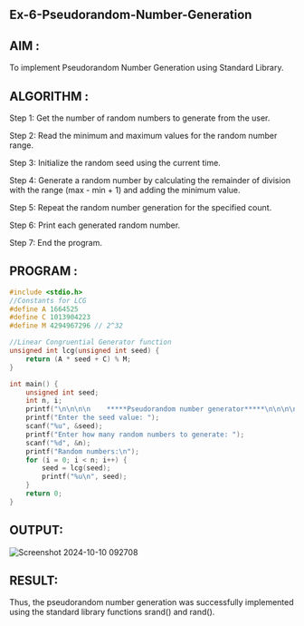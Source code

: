 ## Ex-6-Pseudorandom-Number-Generation
## AIM :
To implement Pseudorandom Number Generation using Standard Library.

## ALGORITHM :
Step 1:
Get the number of random numbers to generate from the user.

Step 2:
Read the minimum and maximum values for the random number range.

Step 3:
Initialize the random seed using the current time.

Step 4:
Generate a random number by calculating the remainder of division with the range (max - min + 1) and adding the minimum value.

Step 5:
Repeat the random number generation for the specified count.

Step 6:
Print each generated random number.

Step 7:
End the program.
## PROGRAM :
```c
#include <stdio.h>
//Constants for LCG
#define A 1664525
#define C 1013904223
#define M 4294967296 // 2^32

//Linear Congruential Generator function
unsigned int lcg(unsigned int seed) {
    return (A * seed + C) % M;
}

int main() {
    unsigned int seed;
    int n, i;
    printf("\n\n\n\n    *****Pseudorandom number generator*****\n\n\n\n");
    printf("Enter the seed value: ");
    scanf("%u", &seed);
    printf("Enter how many random numbers to generate: ");
    scanf("%d", &n);
    printf("Random numbers:\n");
    for (i = 0; i < n; i++) {
        seed = lcg(seed);
        printf("%u\n", seed);
    }
    return 0;
}
```
##    OUTPUT:

![Screenshot 2024-10-10 092708](https://github.com/user-attachments/assets/50489d2b-50dd-48ce-b269-3107d48197d6)


##    RESULT:
Thus, the pseudorandom number generation was successfully implemented using the standard library functions srand() and rand().

